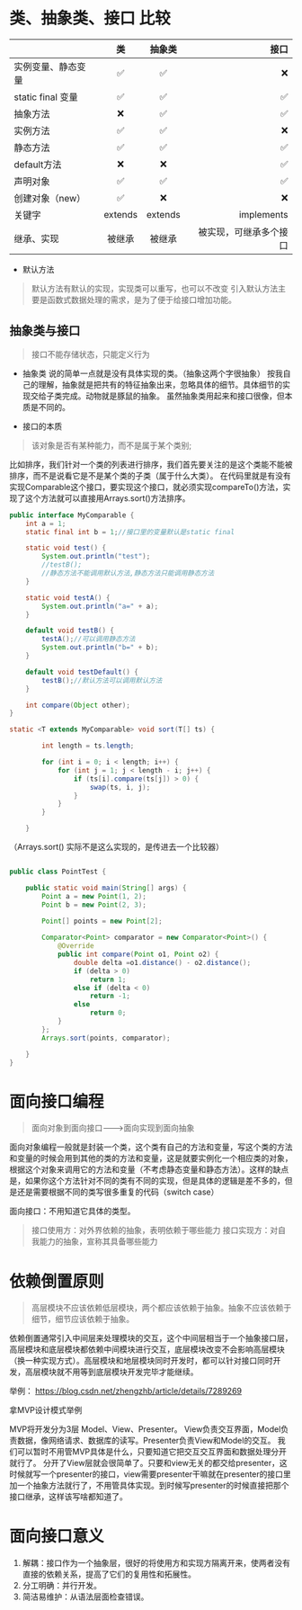 # 类、抽象类、接口 比较

||类|抽象类|接口|
--|:--:|:--:|--:
实例变量、静态变量|:white_check_mark:|:white_check_mark:|:x:|
static final 变量|:white_check_mark:|:white_check_mark:|:white_check_mark:|
抽象方法|:x:|:white_check_mark:|:white_check_mark:|
实例方法|:white_check_mark:|:white_check_mark:|:x:|
静态方法|:white_check_mark:|:white_check_mark:|:white_check_mark:|
default方法|:x:|:x:|:white_check_mark:|
声明对象|:white_check_mark:|:white_check_mark:|:white_check_mark:|
创建对象（new）|:white_check_mark:|:x:|:x:|
关键字|extends|extends|implements|
继承、实现|被继承|被继承|被实现，可继承多个接口|


- 默认方法
> 默认方法有默认的实现，实现类可以重写，也可以不改变
> 引入默认方法主要是函数式数据处理的需求，是为了便于给接口增加功能。

## 抽象类与接口
> 接口不能存储状态，只能定义行为

- 抽象类
说的简单一点就是没有具体实现的类。（抽象这两个字很抽象）
按我自己的理解，抽象就是把共有的特征抽象出来，忽略具体的细节。具体细节的实现交给子类完成。动物就是豚鼠的抽象。
虽然抽象类用起来和接口很像，但本质是不同的。


- 接口的本质
> 该对象是否有某种能力，而不是属于某个类别;

比如排序，我们针对一个类的列表进行排序，我们首先要关注的是这个类能不能被排序，而不是说看它是不是某个类的子类（属于什么大类）。
在代码里就是有没有实现Comparable这个接口，要实现这个接口，就必须实现compareTo()方法，实现了这个方法就可以直接用Arrays.sort()方法排序。


```java
public interface MyComparable {
    int a = 1;
    static final int b = 1;//接口里的变量默认是static final

    static void test() {
        System.out.println("test");
        //testB();
        //静态方法不能调用默认方法,静态方法只能调用静态方法
    }

    static void testA() {
        System.out.println("a=" + a);
    }

    default void testB() {
        testA();//可以调用静态方法
        System.out.println("b=" + b);
    }

    default void testDefault() {
        testB();//默认方法可以调用默认方法
    }

    int compare(Object other);
}
```


```java
static <T extends MyComparable> void sort(T[] ts) {

        int length = ts.length;

        for (int i = 0; i < length; i++) {
            for (int j = 1; j < length - i; j++) {
                if (ts[i].compare(ts[j]) > 0) {
                    swap(ts, i, j);
                }
            }
        }

    }
```


（Arrays.sort() 实际不是这么实现的，是传进去一个比较器）
```java

public class PointTest {

    public static void main(String[] args) {
        Point a = new Point(1, 2);
        Point b = new Point(2, 3);
        
        Point[] points = new Point[2];

        Comparator<Point> comparator = new Comparator<Point>() {
            @Override
            public int compare(Point o1, Point o2) {
                double delta =o1.distance() - o2.distance();
                if (delta > 0)
                    return 1;
                else if (delta < 0)
                    return -1;
                else
                    return 0;
            }
        };
        Arrays.sort(points, comparator);

    }
}

```




# 面向接口编程

> 面向对象到面向接口--->面向实现到面向抽象

面向对象编程一般就是封装一个类，这个类有自己的方法和变量，写这个类的方法和变量的时候会用到其他的类的方法和变量，这是就要实例化一个相应类的对象，根据这个对象来调用它的方法和变量（不考虑静态变量和静态方法）。这样的缺点是，如果你这个方法针对不同的类有不同的实现，但是具体的逻辑是差不多的，但是还是需要根据不同的类写很多重复的代码（switch case）

面向接口：不用知道它具体的类型。
> 接口使用方：对外界依赖的抽象，表明依赖于哪些能力
> 接口实现方：对自我能力的抽象，宣称其具备哪些能力



# 依赖倒置原则
> 高层模块不应该依赖低层模块，两个都应该依赖于抽象。抽象不应该依赖于细节，细节应该依赖于抽象。

依赖倒置通常引入中间层来处理模块的交互，这个中间层相当于一个抽象接口层，高层模块和底层模块都依赖中间模块进行交互，底层模块改变不会影响高层模块（换一种实现方式）。高层模块和地层模块同时开发时，都可以针对接口同时开发，高层模块就不用等到底层模块开发完毕才能继续。

举例：
https://blog.csdn.net/zhengzhb/article/details/7289269

拿MVP设计模式举例

MVP将开发分为3层
Model、View、Presenter。
View负责交互界面，Model负责数据，像网络请求、数据库的读写。Presenter负责View和Model的交互。
我们可以暂时不用管MVP具体是什么，只要知道它把交互交互界面和数据处理分开就行了。
分开了View层就会很简单了。只要和view无关的都交给presenter，这时候就写一个presenter的接口，view需要presenter干嘛就在presenter的接口里加一个抽象方法就行了，不用管具体实现。到时候写presenter的时候直接把那个接口继承，这样该写啥都知道了。


# 面向接口意义
1. 解耦：接口作为一个抽象层，很好的将使用方和实现方隔离开来，使两者没有直接的依赖关系，提高了它们的复用性和拓展性。
2. 分工明确：并行开发。
3. 简洁易维护：从语法层面检查错误。
